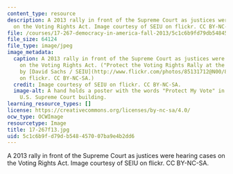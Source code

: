 ```yaml
---
content_type: resource
description: A 2013 rally in front of the Supreme Court as justices were hearing cases
  on the Voting Rights Act. Image courtesy of SEIU on flickr. CC BY-NC-SA.
file: /courses/17-267-democracy-in-america-fall-2013/5c1c6b9fd79db548457007ba9e4b2dd6_17-267f13.jpg
file_size: 64124
file_type: image/jpeg
image_metadata:
  caption: A 2013 rally in front of the Supreme Court as justices were hearing cases
    on the Voting Rights Act. ("Protect the Voting Rights Rally at the SCOTUS." Photo
    by [David Sachs / SEIU](http://www.flickr.com/photos/85131712@N00/8512765859/in/photolist-dYf9Ha-dYf9xF-dYf9Cn-dYkQsh-4qmw7e-axTXED-4G9BDk-5zmrhg-5znB7T-8PM2oj-8PHZca-8PHYQ2-8PM3XL-8PM4vL-8PHZQe-8PHXNz-8PHZ4D-8PHZyD-8PM3Jm-8PHZj6-8PM2z9-8PM39o-8PMaEh-5ziB39-8PM58E-8PM3qU-8PHZXV-8rMzMk-4Q3tHh-9xn7L1-5zhZAq-b2T86Z-7h2q-4CY8-4qgDQ2-9LNzTV-dFdeuE-4mBrJ-7bWU-5zxqv1-883JuX-5zgyQ2-4qq4To-dXJBWS-dXJAB3-dXJBqy-8StTJL-883PBK-8871kh-87EuDo-5ysiwD)
    on flickr. CC BY-NC-SA.)
  credit: Image courtesy of SEIU on flickr. CC BY-NC-SA.
  image-alt: A hand holds a poster with the words "Protect My Vote" in front of the
    U.S. Supreme Court building.
learning_resource_types: []
license: https://creativecommons.org/licenses/by-nc-sa/4.0/
ocw_type: OCWImage
resourcetype: Image
title: 17-267f13.jpg
uid: 5c1c6b9f-d79d-b548-4570-07ba9e4b2dd6
---
```

A 2013 rally in front of the Supreme Court as justices were hearing cases on the Voting Rights Act. Image courtesy of SEIU on flickr. CC BY-NC-SA.